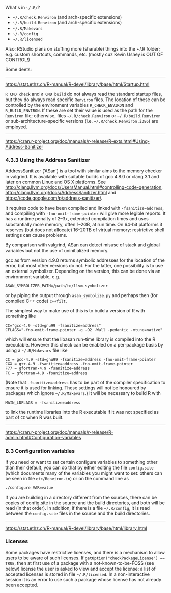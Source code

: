 What's in `~/.R/`?

- `~/.R/check.Renviron` (and arch-specific extensions)
- `~/.R/build.Renviron` (and arch-specific extensions)
- `~/.R/Makevars`
- `~/.R/config`
- `~/.R/licensed`

Also: RStudio plans on stuffing more (sharable) things into the ~/.R folder; e.g. custom shortcuts, commands, etc. (mostly cuz Kevin Ushey is OUT OF CONTROL!)

Some deets:

-------

<https://stat.ethz.ch/R-manual/R-devel/library/base/html/Startup.html>

`R CMD check` and `R CMD build` do not always read the standard startup files, but they do always read specific `Renviron` files. The location of these can be controlled by the environment variables `R_CHECK_ENVIRON` and `R_BUILD_ENVIRON`. If these are set their value is used as the path for the `Renviron` file; otherwise, files `~/.R/check.Renviron` or `~/.R/build.Renviron` or sub-architecture-specific versions (i.e. `~/.R/check.Renviron.i386`) are employed.

-------

<https://cran.r-project.org/doc/manuals/r-release/R-exts.html#Using-Address-Sanitizer>

### 4.3.3 Using the Address Sanitizer

AddressSanitizer (‘ASan’) is a tool with similar aims to the memory checker in valgrind. It is available with suitable builds of gcc 4.8.0 or clang 3.1 and later on common Linux and OS X platforms. See <http://clang.llvm.org/docs/UsersManual.html#controlling-code-generation>, <http://clang.llvm.org/docs/AddressSanitizer.html> and <https://code.google.com/p/address-sanitizer/>.

It requires code to have been compiled and linked with `-fsanitize=address`, and compiling with `-fno-omit-frame-pointer` will give more legible reports. It has a runtime penalty of 2–3x, extended compilation times and uses substantially more memory, often 1–2GB, at run time. On 64-bit platforms it reserves (but does not allocate) 16–20TB of virtual memory: restrictive shell settings can cause problems.

By comparison with valgrind, ASan can detect misuse of stack and global variables but not the use of uninitialized memory.

gcc as from version 4.9.0 returns symbolic addresses for the location of the error, but most other versions do not. For the latter, one possibility is to use an external symbolizer. Depending on the version, this can be done via an environment variable, e.g.

    ASAN_SYMBOLIZER_PATH=/path/to/llvm-symbolizer

or by piping the output through `asan_symbolize.py` and perhaps then (for compiled C++ code) `c++filt`.

The simplest way to make use of this is to build a version of R with something like

    CC="gcc-4.9 -std=gnu99 -fsanitize=address"
    CFLAGS="-fno-omit-frame-pointer -g -O2 -Wall -pedantic -mtune=native"

which will ensure that the libasan run-time library is compiled into the R executable. However this check can be enabled on a per-package basis by using a `~/.R/Makevars` file like

    CC = gcc-4.9 -std=gnu99 -fsanitize=address -fno-omit-frame-pointer
    CXX = g++-4.9 -fsanitize=address -fno-omit-frame-pointer
    F77 = gfortran-4.9 -fsanitize=address
    FC = gfortran-4.9 -fsanitize=address

(Note that `-fsanitize=address` has to be part of the compiler specification to ensure it is used for linking. These settings will not be honoured by packages which ignore `~/.R/Makevars`.) It will be necessary to build R with

    MAIN_LDFLAGS = -fsanitize=address

to link the runtime libraries into the R executable if it was not specified as part of `CC` when R was built.

-------

<https://cran.r-project.org/doc/manuals/r-release/R-admin.html#Configuration-variables>

### B.3 Configuration variables

If you need or want to set certain configure variables to something other than their default, you can do that by either editing the file `config.site` (which documents many of the variables you might want to set: others can be seen in file `etc/Renviron.in`) or on the command line as

    ./configure VAR=value

If you are building in a directory different from the sources, there can be copies of config.site in the source and the build directories, and both will be read (in that order). In addition, if there is a file `~/.R/config`, it is read between the `config.site` files in the source and the build directories.

-------

<https://stat.ethz.ch/R-manual/R-devel/library/base/html/library.html>

### Licenses

Some packages have restrictive licenses, and there is a mechanism to allow users to be aware of such licenses. If `getOption("checkPackageLicense") == TRUE`, then at first use of a package with a not-known-to-be-FOSS (see below) license the user is asked to view and accept the license: a list of accepted licenses is stored in file `~/.R/licensed`. In a non-interactive session it is an error to use such a package whose license has not already been accepted.